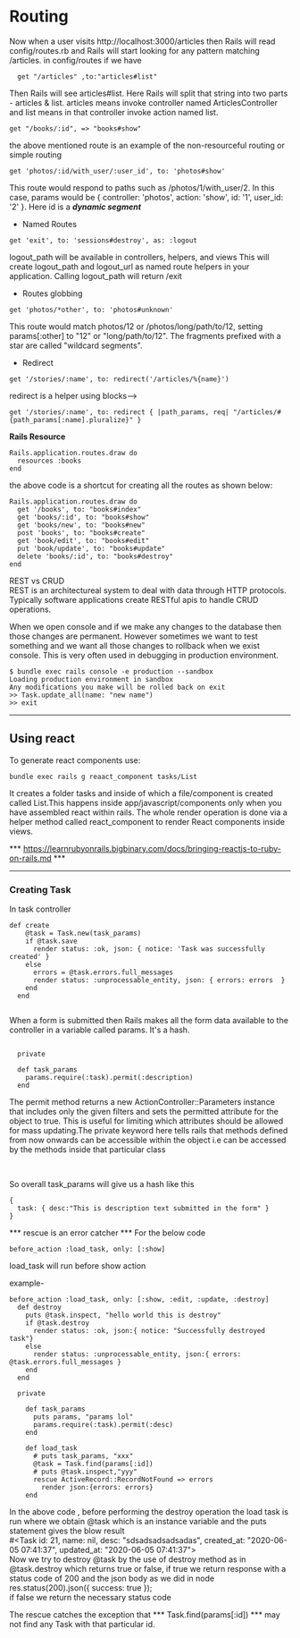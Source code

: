 # Routing

Now when a user visits http://localhost:3000/articles then Rails will read config/routes.rb and Rails will start looking for any pattern matching /articles.
in config/routes if we have
```
  get "/articles" ,to:"articles#list"

```
Then Rails will see articles#list. Here Rails will split that string into two parts - articles & list. articles means invoke controller named ArticlesController and list means in that controller invoke action named list.

```
get "/books/:id", => "books#show"

```
the above mentioned route is an example of the non-resourceful routing or simple routing

```
get 'photos/:id/with_user/:user_id', to: 'photos#show'
```
This route would respond to paths such as /photos/1/with_user/2. In this case,
 params would be { controller: 'photos', action: 'show', id: '1', user_id: '2' }.
Here id is a ***dynamic segment***

- Named Routes
```
get 'exit', to: 'sessions#destroy', as: :logout
````
logout_path will be available in controllers, helpers, and views 
This will create logout_path and logout_url as named route helpers in your application. Calling logout_path will return /exit


- Routes globbing
```
get 'photos/*other', to: 'photos#unknown'
```
This route would match photos/12 or /photos/long/path/to/12, setting params[:other] to "12" or "long/path/to/12". The fragments prefixed with a star are called "wildcard segments".

- Redirect
```
get '/stories/:name', to: redirect('/articles/%{name}')

```
redirect is a helper 
using blocks-->
```
get '/stories/:name', to: redirect { |path_params, req| "/articles/#{path_params[:name].pluralize}" }

```

<b>Rails Resource</b>

```
Rails.application.routes.draw do
  resources :books
end
```
the above code is a shortcut for creating all the routes  as shown below:
```
Rails.application.routes.draw do
  get '/books', to: "books#index"
  get 'books/:id', to: "books#show"
  get 'books/new', to: "books#new"
  post 'books', to: "books#create"
  get 'book/edit', to: "books#edit"
  put 'book/update', to: "books#update"
  delete 'books/:id', to: "books#destroy"
end
```

REST vs CRUD
<br>
REST is an architectureal system to deal with data through HTTP protocols. Typically software applications create RESTful apis to handle CRUD operations.

When we open console and if we make any changes to the database then those changes are permanent. However sometimes we want to test something and we want all those changes to rollback when we exist console. This is very often used in debugging in production environment.
```
$ bundle exec rails console -e production --sandbox
Loading production environment in sandbox
Any modifications you make will be rolled back on exit
>> Task.update_all(name: "new name")
>> exit

```

<hr>

## Using react 

To generate react components use:
```
bundle exec rails g reaact_component tasks/List
```
It creates a folder tasks and inside of which a file/component is created called List.This happens inside app/javascript/components only when you have assembled react within rails. The whole render  operation is done via a helper method called react_component to render React components inside views.

  *** https://learnrubyonrails.bigbinary.com/docs/bringing-reactjs-to-ruby-on-rails.md ***
<hr>

### Creating Task
In task controller
```
def create
    @task = Task.new(task_params)
    if @task.save
      render status: :ok, json: { notice: 'Task was successfully created' }
    else
      errors = @task.errors.full_messages
      render status: :unprocessable_entity, json: { errors: errors  }
    end
  end


```
When a form is submitted then Rails makes all the form data available to the controller in a variable called params. It's a hash.

```

  private

  def task_params
    params.require(:task).permit(:description)
  end
```

The permit method returns a new ActionController::Parameters instance that includes only the given filters and sets the permitted attribute for the object to true. This is useful for limiting which attributes should be allowed for mass updating.The private keyword here tells rails that methods defined from now onwards can be accessible within the object i.e can be accessed by the methods inside that particular class 

<br>

So overall task_params will give us a hash like this
```
{
  task: { desc:"This is description text submitted in the form" }
}
```

*** rescue is an error catcher ***
For the below code
```
before_action :load_task, only: [:show]

```
load_task will run before show action 

example-
```
before_action :load_task, only: [:show, :edit, :update, :destroy]
  def destroy
    puts @task.inspect, "hello world this is destroy"
    if @task.destroy
      render status: :ok, json:{ notice: "Successfully destroyed task"}
    else
      render status: :unprocessable_entity, json:{ errors: @task.errors.full_messages }    
    end
  end

  private
    
    def task_params
      puts params, "params lol"
      params.require(:task).permit(:desc)
    end

    def load_task 
      # puts task_params, "xxx"
      @task = Task.find(params[:id])
      # puts @task.inspect,"yyy"
      rescue ActiveRecord::RecordNotFound => errors
        render json:{errors: errors}
    end
```
In the above code , before performing the destroy  operation  the load task is run 
where we obtain @task which is an instance variable and the puts statement gives the blow result <br>
#<Task id: 21, name: nil, desc: "sdsadsadsadsadas", created_at: "2020-06-05 07:41:37", updated_at: "2020-06-05 07:41:37">
<br>
Now we try to destroy @task by the use of destroy method as in @task.destroy which returns true or false,
if true we return response with a status code of 200 and the json body as we did in node <br>
res.status(200).json({ success: true });<br>
if false we return the necessary status code

The rescue catches the exception that *** Task.find(params[:id]) *** may not find any Task with that particular id.

